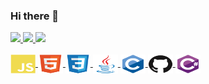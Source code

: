 ### Hi there 👋
<div>
  <a href="https://github.com/JuanDouglas">
  <img height="180em" src="https://github-readme-stats.vercel.app/api?username=JuanDouglas&show_icons=true&theme=dark&include_all_commits=true&count_private=true"/>
    <img heigh="180rem" src="https://c.tenor.com/tZ2Xd8LqAnMAAAAd/typing-fast.gif"/>
  <img height="180em" src="https://github-readme-stats.vercel.app/api/top-langs/?username=JuanDouglas&layout=compact&langs_count=7&theme=dark"/>
</div>

<div style="display: inline_block"><br> 
  <img align="center" alt="Th-Js" height="30" width="40" src="https://raw.githubusercontent.com/devicons/devicon/master/icons/javascript/javascript-plain.svg">
  <img align="center" alt="Th-HTML" height="30" width="40" src="https://raw.githubusercontent.com/devicons/devicon/master/icons/html5/html5-original.svg">
  <img align="center" alt="Th-CSS" height="30" width="40" src="https://raw.githubusercontent.com/devicons/devicon/master/icons/css3/css3-original.svg">
  <img align="center" alt="Th-java" height="30" width="40" src="https://raw.githubusercontent.com/devicons/devicon/master/icons/java/java-original.svg">
  <img align="center" alt="Th-c" height="30" width="40" src="https://raw.githubusercontent.com/devicons/devicon/master/icons/c/c-original.svg">
  <img align="center" alt="Th-c" height="30" width="40" src="https://raw.githubusercontent.com/devicons/devicon/master/icons/github/github-original.svg">
  <img align="center" alt="Th-Csharp" height="30" width="40" src="https://raw.githubusercontent.com/devicons/devicon/master/icons/csharp/csharp-original.svg"
</div>
<!--
**
-->
